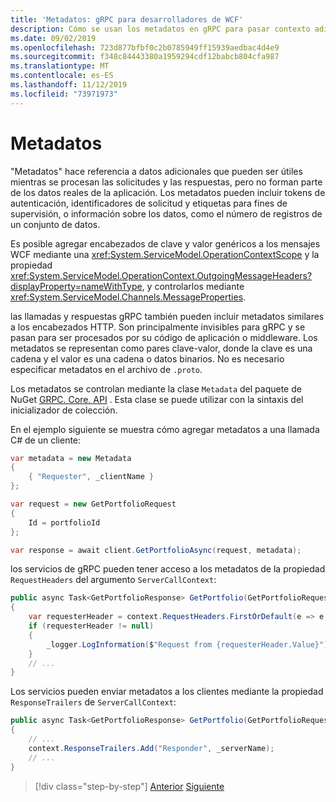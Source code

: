 ```yaml
---
title: 'Metadatos: gRPC para desarrolladores de WCF'
description: Cómo se usan los metadatos en gRPC para pasar contexto adicional entre clientes y servidores
ms.date: 09/02/2019
ms.openlocfilehash: 723d877bfbf0c2b0785949ff15939aedbac4d4e9
ms.sourcegitcommit: f348c84443380a1959294cdf12babcb804cfa987
ms.translationtype: MT
ms.contentlocale: es-ES
ms.lasthandoff: 11/12/2019
ms.locfileid: "73971973"
---
```

# <a name="metadata"></a>Metadatos

"Metadatos" hace referencia a datos adicionales que pueden ser útiles mientras se procesan las solicitudes y las respuestas, pero no forman parte de los datos reales de la aplicación. Los metadatos pueden incluir tokens de autenticación, identificadores de solicitud y etiquetas para fines de supervisión, o información sobre los datos, como el número de registros de un conjunto de datos.

Es posible agregar encabezados de clave y valor genéricos a los mensajes WCF mediante una <xref:System.ServiceModel.OperationContextScope> y la propiedad <xref:System.ServiceModel.OperationContext.OutgoingMessageHeaders?displayProperty=nameWithType>, y controlarlos mediante <xref:System.ServiceModel.Channels.MessageProperties>.

las llamadas y respuestas gRPC también pueden incluir metadatos similares a los encabezados HTTP. Son principalmente invisibles para gRPC y se pasan para ser procesados por su código de aplicación o middleware. Los metadatos se representan como pares clave-valor, donde la clave es una cadena y el valor es una cadena o datos binarios. No es necesario especificar metadatos en el archivo de `.proto`.

Los metadatos se controlan mediante la clase `Metadata` del paquete de NuGet [GRPC. Core. API](https://www.nuget.org/packages/Grpc.Core.Api/) . Esta clase se puede utilizar con la sintaxis del inicializador de colección.

En el ejemplo siguiente se muestra cómo agregar metadatos a una llamada C# de un cliente:

```csharp
var metadata = new Metadata
{
    { "Requester", _clientName }
};

var request = new GetPortfolioRequest
{
    Id = portfolioId
};

var response = await client.GetPortfolioAsync(request, metadata);
```

los servicios de gRPC pueden tener acceso a los metadatos de la propiedad `RequestHeaders` del argumento `ServerCallContext`:

```csharp
public async Task<GetPortfolioResponse> GetPortfolio(GetPortfolioRequest request, ServerCallContext context)
{
    var requesterHeader = context.RequestHeaders.FirstOrDefault(e => e.Key == "Requester");
    if (requesterHeader != null)
    {
        _logger.LogInformation($"Request from {requesterHeader.Value}");
    }
    // ...
}
```

Los servicios pueden enviar metadatos a los clientes mediante la propiedad `ResponseTrailers` de `ServerCallContext`:

```csharp
public async Task<GetPortfolioResponse> GetPortfolio(GetPortfolioRequest request, ServerCallContext context)
{
    // ...
    context.ResponseTrailers.Add("Responder", _serverName);
    // ...
}
```

>[!div class="step-by-step"]
>[Anterior](rpc-types.md)
>[Siguiente](error-handling.md)
